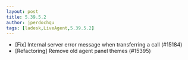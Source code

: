 ```yaml
---
layout: post
title: 5.39.5.2
author: jperdochqu
tags: [ladesk,LiveAgent,5.39.5.2]
---
```


- [Fix] Internal server error message when transferring a call (#15184)
- [Refactoring] Remove old agent panel themes (#15395)
